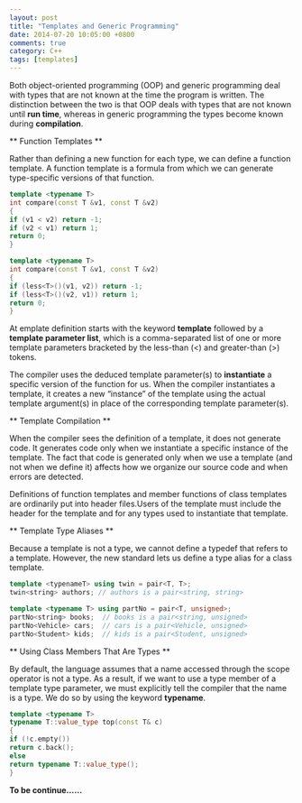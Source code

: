 ```yaml
---
layout: post
title: "Templates and Generic Programming"
date: 2014-07-20 10:05:00 +0800
comments: true
category: C++
tags: [templates]
---
```

Both object-oriented programming (OOP) and generic programming deal with types that are not known at the time the program is written. The distinction between the two is that OOP deals with types that are not known until **run time**, whereas in generic programming the types become known during **compilation**.

** Function Templates **

Rather than defining a new function for each type, we can define a function template. A function template is a formula from which we can generate type-specific versions of that function. 

``` C++
template <typename T>
int compare(const T &v1, const T &v2)
{
if (v1 < v2) return -1;
if (v2 < v1) return 1;
return 0;
}

template <typename T> 
int compare(const T &v1, const T &v2)
{
if (less<T>()(v1, v2)) return -1;
if (less<T>()(v2, v1)) return 1;
return 0;
}
```
At emplate definition starts with the keyword **template** followed by a **template parameter list**, which is a comma-separated list of one or more template parameters bracketed by the less-than (<) and greater-than (>) tokens.

The compiler uses the deduced template parameter(s) to **instantiate** a specific version of the function for us. When the compiler instantiates a template, it creates a new “instance” of the template using the actual template argument(s) in place of the corresponding template parameter(s). 

** Template Compilation **

When the compiler sees the definition of a template, it does not generate code. It generates code only when we instantiate a specific instance of the template. The fact that code is generated only when we use a template (and not when we define it) affects how we organize our source code and when errors are detected.

Definitions of function templates and member functions of class templates are ordinarily put into header files.Users of the template must include the header for the template and for any types used to instantiate that template.

** Template Type Aliases **

Because a template is not a type, we cannot define a typedef that refers to a template. However, the new standard lets us define a type alias for a class template.

``` C++
template <typenameT> using twin = pair<T, T>;
twin<string> authors; // authors is a pair<string, string>

template <typename T> using partNo = pair<T, unsigned>;
partNo<string> books;  // books is a pair<string, unsigned>
partNo<Vehicle> cars;  // cars is a pair<Vehicle, unsigned>
partNo<Student> kids;  // kids is a pair<Student, unsigned>
```
** Using Class Members That Are Types **

By default, the language assumes that a name accessed through the scope operator is not a type. As a result, if we want to use a type member of a template type parameter, we must explicitly tell the compiler that the name is a type. We do so by using the keyword **typename**.

``` C++
template <typename T>
typename T::value_type top(const T& c)
{
if (!c.empty())
return c.back();
else
return typename T::value_type();
}
```
**To be continue……**
